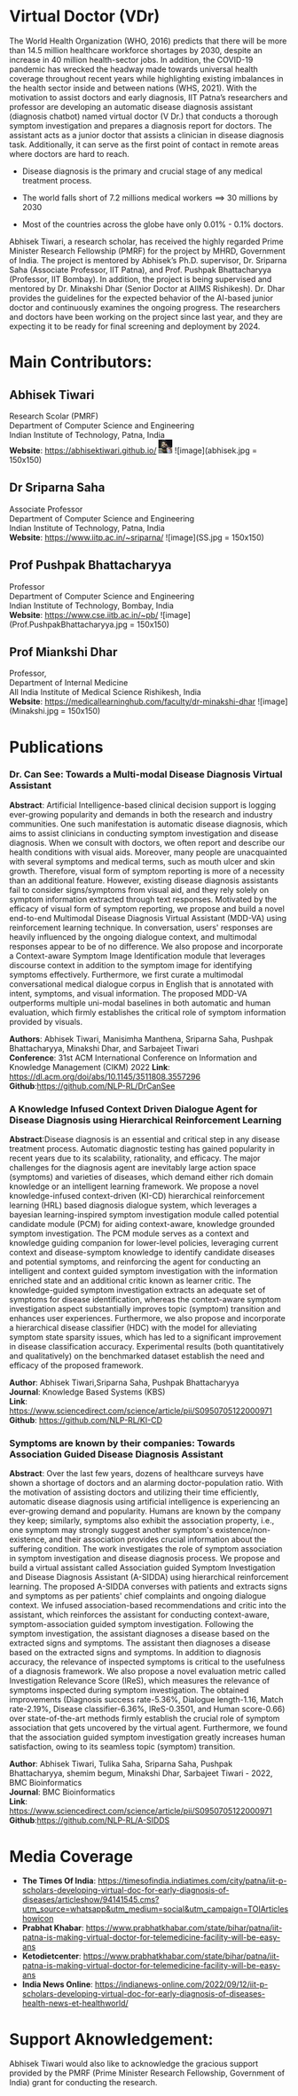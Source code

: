 # Virtual Doctor (VDr)

The World Health Organization (WHO, 2016) predicts that there will be more than 14.5 million healthcare workforce shortages by 2030, despite an increase in 40 million health-sector jobs. In addition, the COVID-19 pandemic has wrecked the headway made towards universal health coverage throughout recent years while highlighting existing imbalances in the health sector inside and between nations (WHS, 2021). With the motivation to assist doctors and early diagnosis, IIT Patna’s researchers and professor are developing an automatic disease diagnosis assistant (diagnosis chatbot) named virtual doctor (V Dr.) that conducts a thorough symptom investigation and prepares a diagnosis report for doctors. The assistant acts as a junior doctor that assists a clinician in disease diagnosis task. Additionally, it can serve as the first point of contact in remote areas where doctors are hard to reach. <br>

* Disease diagnosis is the primary and crucial stage of any medical treatment process.

* The world falls short of 7.2 millions medical workers ==> 30 millions by 2030 

* Most of the countries across the globe  have only 0.01% - 0.1% doctors.


Abhisek Tiwari, a research scholar, has received the highly regarded Prime Minister Research Fellowship (PMRF) for the project by MHRD, Government of India.  The project is mentored by Abhisek’s Ph.D. supervisor, Dr. Sriparna Saha (Associate Professor, IIT Patna), and Prof. Pushpak Bhattacharyya (Professor, IIT Bombay). In addition, the project is being supervised and mentored by Dr. Minakshi Dhar (Senior Doctor at AIIMS Rishikesh). Dr. Dhar provides the guidelines for the expected behavior of the AI-based junior doctor and continuously examines the ongoing progress. The researchers and doctors have been working on the project since last year, and they are expecting it to be ready for final screening and deployment by 2024. <br>


# Main Contributors:
## Abhisek Tiwari <br>
Research Scolar (PMRF) <br>
Department of Computer Science and Engineering <br>
Indian Institute of Technology, Patna, India <br>
**Website**: https://abhisektiwari.github.io/
<img src='abhisek.jpg' width='25'>
![image](abhisek.jpg = 150x150)

## Dr Sriparna Saha
Associate Professor <br> 
Department of Computer Science and Engineering <br>
Indian Institute of Technology, Patna, India <br>
**Website**: https://www.iitp.ac.in/~sriparna/ 
![image](SS.jpg = 150x150)


## Prof Pushpak Bhattacharyya
Professor <br>
Department of Computer Science and Engineering <br>
Indian Institute of Technology, Bombay, India <br>
**Website**: https://www.cse.iitb.ac.in/~pb/
![image](Prof.PushpakBhattacharyya.jpg = 150x150) 

## Prof Miankshi Dhar
Professor, <br>
Department of Internal Medicine <br>
All India Institute of Medical Science Rishikesh, India <br>
**Website**: https://medicallearninghub.com/faculty/dr-minakshi-dhar
![image](Minakshi.jpg = 150x150) 

# Publications 

### Dr. Can See: Towards a Multi-modal Disease Diagnosis Virtual Assistant <br>

**Abstract**: Artificial Intelligence-based clinical decision support is logging ever-growing popularity and demands in both the research and industry communities. One such manifestation is automatic disease diagnosis, which aims to assist clinicians in conducting symptom investigation and disease diagnosis. When we consult with doctors, we often report and describe our health conditions with visual aids. Moreover, many people are unacquainted with several symptoms and medical terms, such as mouth ulcer and skin growth. Therefore, visual form of symptom reporting is more of a necessity than an additional feature. However, existing disease diagnosis assistants fail to consider signs/symptoms from visual aid, and they rely solely on symptom information extracted through text responses. Motivated by the efficacy of visual form of symptom reporting, we propose and build a novel end-to-end Multimodal Disease Diagnosis Virtual Assistant (MDD-VA) using reinforcement learning technique. In conversation, users' responses are heavily influenced by the ongoing dialogue context, and multimodal responses appear to be of no difference. We also propose and incorporate a Context-aware Symptom Image Identification module that leverages discourse context in addition to the symptom image for identifying symptoms effectively. Furthermore, we first curate a multimodal conversational medical dialogue corpus in English that is annotated with intent, symptoms, and visual information. The proposed MDD-VA outperforms multiple uni-modal baselines in both automatic and human evaluation, which firmly establishes the critical role of symptom information provided by visuals. <br>

**Authors**: Abhisek Tiwari, Manisimha Manthena, Sriparna Saha, Pushpak Bhattacharyya, Minakshi Dhar, and Sarbajeet Tiwari <br>
**Conference**: 31st ACM International Conference on Information and Knowledge Management (CIKM) 2022 
**Link**: https://dl.acm.org/doi/abs/10.1145/3511808.3557296 <br>
**Github**:https://github.com/NLP-RL/DrCanSee

### A Knowledge Infused Context Driven Dialogue Agent for Disease Diagnosis using Hierarchical Reinforcement Learning <br>
**Abstract**:Disease diagnosis is an essential and critical step in any disease treatment process. Automatic diagnostic testing has gained popularity in recent years due to its scalability, rationality, and efficacy. The major challenges for the diagnosis agent are inevitably large action space (symptoms) and varieties of diseases, which demand either rich domain knowledge or an intelligent learning framework. We propose a novel knowledge-infused context-driven (KI-CD) hierarchical reinforcement learning (HRL) based diagnosis dialogue system, which leverages a bayesian learning-inspired symptom investigation module called potential candidate module (PCM) for aiding context-aware, knowledge grounded symptom investigation. The PCM module serves as a context and knowledge guiding companion for lower-level policies, leveraging current context and disease-symptom knowledge to identify candidate diseases and potential symptoms, and reinforcing the agent for conducting an intelligent and context guided symptom investigation with the information enriched state and an additional critic known as learner critic. The knowledge-guided symptom investigation extracts an adequate set of symptoms for disease identification, whereas the context-aware symptom investigation aspect substantially improves topic (symptom) transition and enhances user experiences. Furthermore, we also propose and incorporate a hierarchical disease classifier (HDC) with the model for alleviating symptom state sparsity issues, which has led to a significant improvement in disease classification accuracy. Experimental results (both quantitatively and qualitatively) on the benchmarked dataset establish the need and efficacy of the proposed framework. <br>

**Author**: Abhisek Tiwari,Sriparna Saha, Pushpak Bhattacharyya <br>
**Journal**: Knowledge Based Systems (KBS) <br>
**Link**: https://www.sciencedirect.com/science/article/pii/S0950705122000971 <br>
**Github**: https://github.com/NLP-RL/KI-CD 

### Symptoms are known by their companies: Towards Association Guided Disease Diagnosis Assistant <br>

**Abstract**:  Over the last few years, dozens of healthcare surveys have shown a shortage of doctors and an alarming doctor-population ratio. With the motivation of assisting doctors and utilizing their time efficiently, automatic disease diagnosis using artificial intelligence is experiencing an ever-growing demand and popularity. Humans are known by the company they keep; similarly, symptoms also exhibit the association property, i.e., one symptom may strongly suggest another symptom's existence/non-existence, and their association provides crucial information about the suffering condition. The work investigates the role of symptom association in symptom investigation and disease diagnosis process. We propose and build a virtual assistant called Association guided Symptom Investigation and Disease Diagnosis Assistant (A-SIDDA) using hierarchical reinforcement learning. The proposed A-SIDDA converses with patients and extracts signs and symptoms as per patients' chief complaints and ongoing dialogue context. We infused association-based recommendations and critic into the assistant, which reinforces the assistant for conducting context-aware, symptom-association guided symptom investigation. Following the symptom investigation, the assistant diagnoses a disease based on the extracted signs and symptoms. The assistant then diagnoses a disease based on the extracted signs and symptoms. In addition to diagnosis accuracy, the relevance of inspected symptoms is critical to the usefulness of a diagnosis framework. We also propose a novel evaluation metric called Investigation Relevance Score (IReS), which measures the relevance of symptoms inspected during symptom investigation. The obtained improvements (Diagnosis success rate-5.36%, Dialogue length-1.16, Match rate-2.19%, Disease classifier-6.36\%, IReS-0.3501, and Human score-0.66) over state-of-the-art methods firmly establish the crucial role of symptom association that gets uncovered by the virtual agent. Furthermore, we found that the association guided symptom investigation greatly increases human satisfaction, owing to its seamless topic (symptom) transition. <br>

**Author**: Abhisek Tiwari, Tulika Saha, Sriparna Saha, Pushpak Bhattacharyya, shemim begum, Minakshi Dhar, Sarbajeet Tiwari - 2022, BMC Bioinformatics <br>
**Journal**: BMC Bioinformatics <br>
**Link**: https://www.sciencedirect.com/science/article/pii/S0950705122000971 <br>
**Github**:https://github.com/NLP-RL/A-SIDDS


# Media Coverage
* **The Times Of India**: https://timesofindia.indiatimes.com/city/patna/iit-p-scholars-developing-virtual-doc-for-early-diagnosis-of-diseases/articleshow/94141545.cms?utm_source=whatsapp&utm_medium=social&utm_campaign=TOIArticleshowicon
* **Prabhat Khabar**: https://www.prabhatkhabar.com/state/bihar/patna/iit-patna-is-making-virtual-doctor-for-telemedicine-facility-will-be-easy-ans
* **Ketodietcenter**: https://www.prabhatkhabar.com/state/bihar/patna/iit-patna-is-making-virtual-doctor-for-telemedicine-facility-will-be-easy-ans
* **India News Online**: https://indianews-online.com/2022/09/12/iit-p-scholars-developing-virtual-doc-for-early-diagnosis-of-diseases-health-news-et-healthworld/

# Support Aknowledgement: 
Abhisek Tiwari would also like to acknowledge the gracious support provided by the PMRF (Prime Minister Research Fellowship, Government of India) grant for conducting the research.
